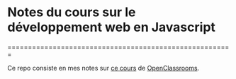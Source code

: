# Notes du cours sur le développement web en Javascript
=======================================================

Ce repo consiste en mes notes sur [ce cours](https://openclassrooms.com/courses/creez-des-pages-web-interactives-avec-javascript) de [OpenClassrooms](https://openclassrooms.com).